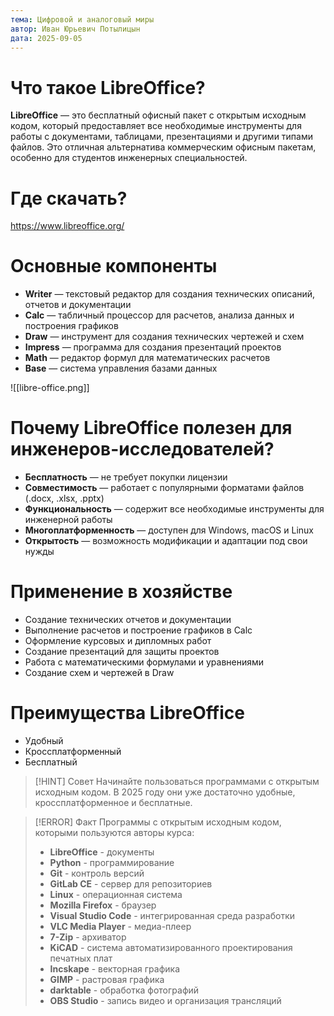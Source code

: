 ```yaml
---
тема: Цифровой и аналоговый миры
автор: Иван Юрьевич Потылицын
дата: 2025-09-05
---
```


# Что такое LibreOffice?

**LibreOffice** — это бесплатный офисный пакет с открытым исходным кодом, который предоставляет все необходимые инструменты для работы с документами, таблицами, презентациями и другими типами файлов. Это отличная альтернатива коммерческим офисным пакетам, особенно для студентов инженерных специальностей.

# Где скачать?

https://www.libreoffice.org/

# Основные компоненты

- **Writer** — текстовый редактор для создания технических описаний, отчетов и документации
- **Calc** — табличный процессор для расчетов, анализа данных и построения графиков
- **Draw** — инструмент для создания технических чертежей и схем
- **Impress** — программа для создания презентаций проектов
- **Math** — редактор формул для математических расчетов
- **Base** — система управления базами данных

![[libre-office.png]]

# Почему LibreOffice полезен для инженеров-исследователей?

- **Бесплатность** — не требует покупки лицензии
- **Совместимость** — работает с популярными форматами файлов (.docx, .xlsx, .pptx)
- **Функциональность** — содержит все необходимые инструменты для инженерной работы
- **Многоплатформенность** — доступен для Windows, macOS и Linux
- **Открытость** — возможность модификации и адаптации под свои нужды

# Применение в хозяйстве

- Создание технических отчетов и документации
- Выполнение расчетов и построение графиков в Calc
- Оформление курсовых и дипломных работ
- Создание презентаций для защиты проектов
- Работа с математическими формулами и уравнениями
- Создание схем и чертежей в Draw

# Преимущества LibreOffice

- Удобный
- Кроссплатформенный
- Бесплатный

> [!HINT] Совет
> Начинайте пользоваться программами с открытым исходным кодом. В 2025 году они уже достаточно удобные, кроссплатформенное и бесплатные.

> [!ERROR] Факт
> Программы с открытым исходным кодом, которыми пользуются авторы курса:
> - **LibreOffice** - документы
> - **Python** - программирование
> - **Git** - контроль версий
> - **GitLab CE** - сервер для репозиториев
> - **Linux** - операционная система
> - **Mozilla Firefox** - браузер
> - **Visual Studio Code** - интегрированная среда разработки
> - **VLC Media Player** - медиа-плеер
> - **7-Zip** - архиватор
> - **KiCAD** - система автоматизированного проектирования печатных плат
> - **Incskape** - векторная графика
> - **GIMP** - растровая графика
> - **darktable** - обработка фотографий
> - **OBS Studio** - запись видео и организация трансляций
